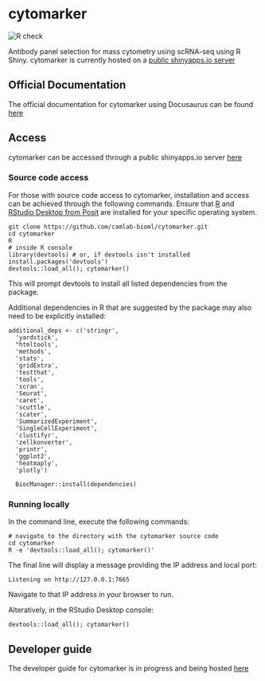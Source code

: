 # cytomarker

![R check](https://github.com/camlab-bioml/cytomarker/actions/workflows/check-package.yml/badge.svg)

Antibody panel selection for mass cytometry using scRNA-seq using R Shiny. cytomarker is currently hosted
on a [public shinyapps.io server](https://camlab.shinyapps.io/cytomarker/)

## Official Documentation

The official documentation for cytomarker using Docusaurus can be found [here](https://camlab-bioml.github.io/cytomarker-doc/docs/intro)

## Access

cytomarker can be accessed through a public shinyapps.io server [here](https://camlab.shinyapps.io/cytomarker/)

### Source code access

For those with source code access to cytomarker, installation and access can be achieved through the following commands. Ensure that [R](https://cran.r-project.org/) and [RStudio Desktop from Posit](https://posit.co/download/rstudio-desktop/) are installed for your specific operating system. 

```
git clone https://github.com/camlab-bioml/cytomarker.git
cd cytomarker
R
# inside R console
library(devtools) # or, if devtools isn't installed
install.packages('devtools')
devtools::load_all(); cytomarker()
```

This will prompt devtools to install all listed dependencies from the package. 

Additional dependencies in R that are suggested by the package may also need to be explicitly
installed:

```
additional_deps <- c('stringr',
  'yardstick',
  "htmltools',
  'methods',
  'stats',
  'gridExtra',
  'testthat',
  'tools',
  'scran',
  'Seurat',
  'caret',
  'scuttle',
  'scater',
  'SummarizedExperiment',
  'SingleCellExperiment',
  'clustifyr',
  'zellkonverter',
  'printr',
  'ggplot2',
  'heatmaply',
  'plotly')
  
  BiocManager::install(dependencies)
```

### Running locally

In the command line, execute the following commands:

```
# navigate to the directory with the cytomarker source code
cd cytomarker
R -e 'devtools::load_all(); cytomarker()'
```

The final line will display a message providing the IP address and local port:

```
Listening on http://127.0.0.1:7665
```

Navigate to that IP address in your browser to run.

Alteratively, in the RStudio Desktop console: 

```
devtools::load_all(); cytomarker()
```

## Developer guide

The developer guide for cytomarker is in progress and being hosted [here](https://github.com/camlab-bioml/cytomarker/wiki/cytomarker-Developer-guide)

